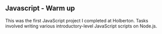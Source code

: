 ## Javascript - Warm up

This was the first JavaScript project I completed at Holberton. Tasks involved writing various introductory-level JavaScript scripts on Node.js.